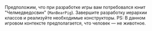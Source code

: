 Предположим, что при разработке игры вам потребовался юнит "Челмедведосвин" (`ManBearPig`). 
Завершите разработку иерархии классов и реализуйте необходимые конструкторы.
PS: В данном игровом контексте предполагается, что человек — не животное.